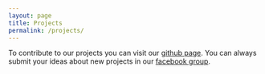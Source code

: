 ```yaml
---
layout: page
title: Projects
permalink: /projects/
---
```


To contribute to our projects you can visit our [github page](https://github.com/algohaolics-ntua). You can always submit your ideas about new projects in our [facebook group](https://www.facebook.com/groups/2093168194256744).
